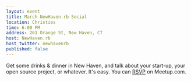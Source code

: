 ```yaml
---
layout: event
title: March NewHaven.rb Social
location: Christies
time: 6:00 PM
address: 261 Orange St, New Haven, CT
host: NewHaven.rb
host_twitter: newhavenrb
published: false
---
```

Get some drinks & dinner in New Haven, and talk about your
start-up, your open source project, or whatever. It's easy.
You can
[RSVP](http://www.meetup.com/newhavenrb/events/106769762/)
on Meetup.com.